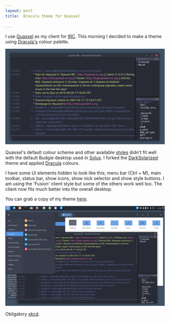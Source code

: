 ```yaml
---
layout: post
title:  Dracula theme for Quassel

---
```


I use [Quassel](http://www.quassel-irc.org/) as my client for [IRC](https://en.wikipedia.org/wiki/Internet_Relay_Chat). This morning I decided to make a theme using [Dracula's](https://draculatheme.com/) colour palette.

![Theme screenshot window](/img/2017-07-22-screenshot.png)

Quassel's default colour scheme and other available [styles](http://bugs.quassel-irc.org/projects/quassel-irc/wiki/Stylesheet_Gallery) didn't fit well with the default Budgie desktop used in [Solus](https://solus-project.com/). I forked the [DarkSolarized](https://gist.github.com/Zren/e91ad5197f9d6b6d410f) theme and applied [Dracula](https://github.com/dracula/dracula-theme) colours.

I have some UI elements hidden to look like this; menu bar (Ctrl + M), main toolbar, status bar, show icons, show nick selector and show style buttons. I am using the 'Fusion' client style but some of the others work well too. The client now fits much better into the overall desktop.

You can grab a copy of my theme [here](https://github.com/iinkky/Dracula-Quassel-Theme/blob/master/Dracula.qss).

![Theme screenshot full](/img/2017-07-22-screenshot-full.png)

Obligatory [xkcd](https://xkcd.com/1782/).

